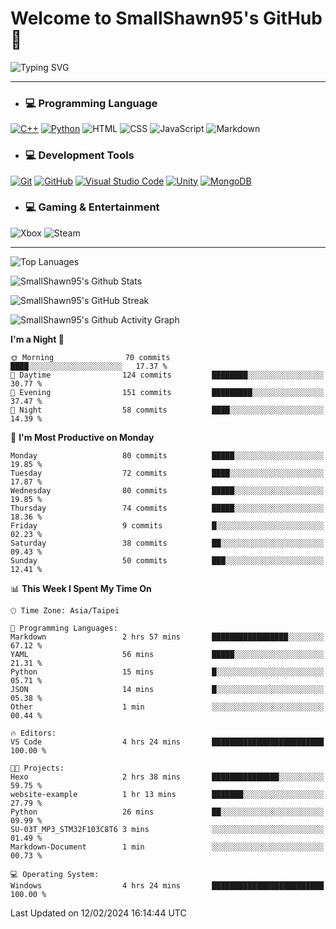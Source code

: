 # Welcome to SmallShawn95's GitHub 👋

![Typing SVG](https://readme-typing-svg.demolab.com/?lines=print("Hello,+world");cout+>>+"Hello,+world!";console.log("Hello,+world!")&center=true&vCenter=true&size=22&random=true)

***
<!-- https://shields.io/, https://simpleicons.org/ -->
* ### 💻 Programming Language
[![C++](https://img.shields.io/badge/-C++-00599C?style=flat-square&logo=cplusplus)](https://cplusplus.com/)
[![Python](https://img.shields.io/badge/-Python-3776AB?style=flat-square&logo=python&logoColor=white)](https://www.python.org/)
![HTML](https://img.shields.io/badge/-HTML-E34F26?style=flat-square&logo=html5&logoColor=white)
![CSS](https://img.shields.io/badge/-CSS-1572B6?style=flat-square&logo=css3)
![JavaScript](https://img.shields.io/badge/-JavaScript-F7DF1E?style=flat-square&logo=javascript&logoColor=white)
![Markdown](https://img.shields.io/badge/-Markdown-000000?style=flat-square&logo=markdown)
* ### 💻 Development Tools
[![Git](https://img.shields.io/badge/-Git-f05032?style=flat-square&logo=git&logoColor=white)](https://git-scm.com/)
[![GitHub](https://img.shields.io/badge/-GitHub-181717?style=flat-square&logo=github)](https://github.com/)
[![Visual Studio Code](https://img.shields.io/badge/-Visual%20Studio%20Code-007ACC?style=flat-square&logo=visualstudiocode)](https://code.visualstudio.com/)
[![Unity](https://img.shields.io/badge/-Unity-000000?style=flat-square&logo=unity)](https://unity.com/)
[![MongoDB](https://img.shields.io/badge/-MongoDB-47A248?style=flat-square&logo=mongodb&logoColor=white)](https://www.mongodb.com/)
* ### 💻 Gaming & Entertainment
![Xbox](https://img.shields.io/badge/-Xbox-107C10?style=flat-square&logo=xbox)
![Steam](https://img.shields.io/badge/-Steam-000000?style=flat-square&logo=steam)
***

<!-- ![GitHub User's Stars](https://img.shields.io/github/stars/smallshawn95?color=orange&label=Stars&labelColor=yellow) -->
<!-- ![GitHub Followers](https://img.shields.io/github/followers/smallshawn95?color=orange&label=Followers&labelColor=FFDBAC) -->

![Top Lanuages](https://github-readme-stats.vercel.app/api/top-langs/?username=smallshawn95&theme=holi&layout=donut&size_weight=0.5&count_weight=0.5&exclude_repo=smallshawn95.github.io)

![SmallShawn95's Github Stats](https://github-readme-stats.vercel.app/api?username=smallshawn95&theme=holi&show_icons=true&rank_icon=github)

![SmallShawn95's GitHub Streak](https://streak-stats.demolab.com/?user=smallshawn95&theme=holi-theme&date_format=M%20j%5B%2C%20Y%5D)

![SmallShawn95's Github Activity Graph](https://github-readme-activity-graph.vercel.app/graph?username=smallshawn95&theme=tokyo-night)

<!-- ![SmallShawn95's WakaTime Stats](https://github-readme-stats.vercel.app/api/wakatime?username=smallshawn95) -->
<!-- ![Repositorie Card](https://github-readme-stats.vercel.app/api/pin/?username=smallshawn95&repo=Python-Discord-Bot-Course&theme=holi) -->
<!-- ![Repositorie Card](https://github-readme-stats.vercel.app/api/pin/?username=smallshawn95&repo=ZeroJudge-Code&theme=holi) -->

<!--START_SECTION:waka-->
**I'm a Night 🦉** 

```text
🌞 Morning                70 commits          ████░░░░░░░░░░░░░░░░░░░░░   17.37 % 
🌆 Daytime                124 commits         ████████░░░░░░░░░░░░░░░░░   30.77 % 
🌃 Evening                151 commits         █████████░░░░░░░░░░░░░░░░   37.47 % 
🌙 Night                  58 commits          ████░░░░░░░░░░░░░░░░░░░░░   14.39 % 
```
📅 **I'm Most Productive on Monday** 

```text
Monday                   80 commits          █████░░░░░░░░░░░░░░░░░░░░   19.85 % 
Tuesday                  72 commits          ████░░░░░░░░░░░░░░░░░░░░░   17.87 % 
Wednesday                80 commits          █████░░░░░░░░░░░░░░░░░░░░   19.85 % 
Thursday                 74 commits          █████░░░░░░░░░░░░░░░░░░░░   18.36 % 
Friday                   9 commits           █░░░░░░░░░░░░░░░░░░░░░░░░   02.23 % 
Saturday                 38 commits          ██░░░░░░░░░░░░░░░░░░░░░░░   09.43 % 
Sunday                   50 commits          ███░░░░░░░░░░░░░░░░░░░░░░   12.41 % 
```


📊 **This Week I Spent My Time On** 

```text
🕑︎ Time Zone: Asia/Taipei

💬 Programming Languages: 
Markdown                 2 hrs 57 mins       █████████████████░░░░░░░░   67.12 % 
YAML                     56 mins             █████░░░░░░░░░░░░░░░░░░░░   21.31 % 
Python                   15 mins             █░░░░░░░░░░░░░░░░░░░░░░░░   05.71 % 
JSON                     14 mins             █░░░░░░░░░░░░░░░░░░░░░░░░   05.38 % 
Other                    1 min               ░░░░░░░░░░░░░░░░░░░░░░░░░   00.44 % 

🔥 Editors: 
VS Code                  4 hrs 24 mins       █████████████████████████   100.00 % 

🐱‍💻 Projects: 
Hexo                     2 hrs 38 mins       ███████████████░░░░░░░░░░   59.75 % 
website-example          1 hr 13 mins        ███████░░░░░░░░░░░░░░░░░░   27.79 % 
Python                   26 mins             ██░░░░░░░░░░░░░░░░░░░░░░░   09.99 % 
SU-03T_MP3_STM32F103C8T6 3 mins              ░░░░░░░░░░░░░░░░░░░░░░░░░   01.49 % 
Markdown-Document        1 min               ░░░░░░░░░░░░░░░░░░░░░░░░░   00.73 % 

💻 Operating System: 
Windows                  4 hrs 24 mins       █████████████████████████   100.00 % 
```


 Last Updated on 12/02/2024 16:14:44 UTC
<!--END_SECTION:waka-->

<!--
**smallshawn95/smallshawn95** is a ✨ _special_ ✨ repository because its `README.md` (this file) appears on your GitHub profile.

- 🔭 I’m currently working on ...
- 🌱 I’m currently learning ...
- 👯 I’m looking to collaborate on ...
- 🤔 I’m looking for help with ...
- 💬 Ask me about ...
- 📫 How to reach me: ...
- 😄 Pronouns: ...
- ⚡ Fun fact: ...
-->
